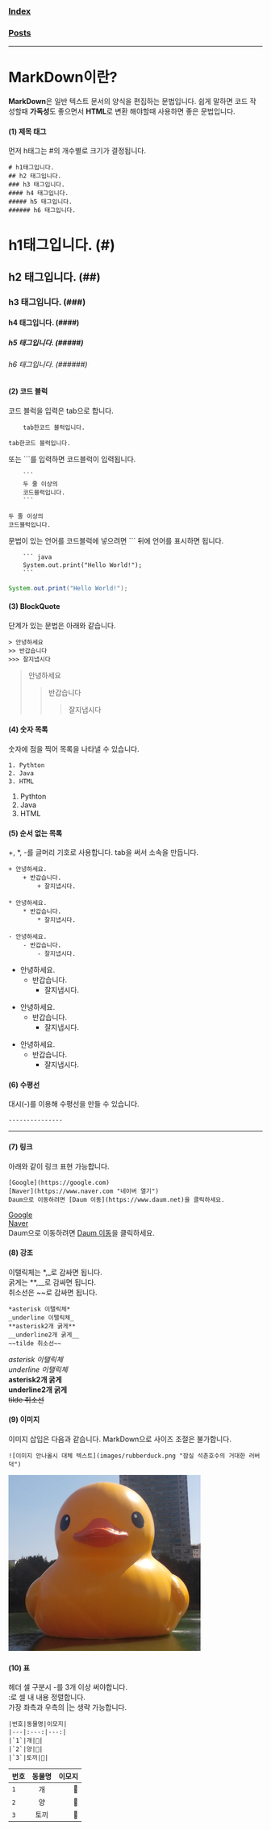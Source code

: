 ### [Index](../README.md)

### [Posts](../POSTS.md)

----------------------

# MarkDown이란?
   

**MarkDown**은 일반 텍스트 문서의 양식을 편집하는 문법입니다.
쉽게 말하면 코드 작성할때 **가독성**도 좋으면서 **HTML**로 변환 해야할때 사용하면 좋은 문법입니다.
   

#### (1) 제목 태그
먼저 h태그는 #의 개수별로 크기가 결정됩니다.

```
# h1태그입니다.
## h2 태그입니다.
### h3 태그입니다.
#### h4 태그입니다.
##### h5 태그입니다.
###### h6 태그입니다.
```

# h1태그입니다. (#)

## h2 태그입니다. (##)

### h3 태그입니다. (###)

#### h4 태그입니다. (####)

##### h5 태그입니다. (#####)

###### h6 태그입니다. (######)
   

#### (2) 코드 블럭   
코드 블럭을 입력은 tab으로 합니다.  

```
    tab한코드 블럭입니다.
```

    tab한코드 블럭입니다.


또는 ```를 입력하면 코드블럭이 입력됩니다.

```
    ```
    두 줄 이상의
    코드블럭입니다.
    ```
```

```
두 줄 이상의
코드블럭입니다.
```

문법이 있는 언어를 코드블럭에 넣으려면 ``` 뒤에 언어를 표시하면 됩니다.

```
    ``` java
    System.out.print("Hello World!");
    ```
```

``` java
System.out.print("Hello World!");
```
   

#### (3) BlockQuote
단계가 있는 문법은 아래와 같습니다.

```
> 안녕하세요
>> 반갑습니다
>>> 잘지냅시다
```

> 안녕하세요
>> 반갑습니다
>>> 잘지냅시다
   

#### (4) 숫자 목록
숫자에 점을 찍어 목록을 나타낼 수 있습니다.

```
1. Pythton
2. Java
3. HTML
```

1. Pythton
2. Java
3. HTML
   

#### (5) 순서 없는 목록
+, *, -를 글머리 기호로 사용합니다.
tab을 써서 소속을 만듭니다.

```
+ 안녕하세요.
    + 반갑습니다.
        + 잘지냅시다.

* 안녕하세요.
    * 반갑습니다.
        * 잘지냅시다.

- 안녕하세요.
    - 반갑습니다.
        - 잘지냅시다.
```

+ 안녕하세요.
    + 반갑습니다.
        + 잘지냅시다.

* 안녕하세요.
    * 반갑습니다.
        * 잘지냅시다.

- 안녕하세요.
    - 반갑습니다.
        - 잘지냅시다.
   

#### (6) 수평선
대시(-)를 이용해 수평선을 만들 수 있습니다.

```
---------------
```

---------------
   

#### (7) 링크
아래와 같이 링크 표현 가능합니다.

```
[Google](https://google.com)   
[Naver](https://www.naver.com "네이버 열기")   
Daum으로 이동하려면 [Daum 이동](https://www.daum.net)을 클릭하세요.   
```

[Google](https://google.com)   
[Naver](https://www.naver.com "네이버 열기")   
Daum으로 이동하려면 [Daum 이동](https://www.daum.net)을 클릭하세요.   
   

#### (8) 강조
이탤릭체는 *,_로 감싸면 됩니다.   
굵게는 **,__로 감싸면 됩니다.   
취소선은 ~~로 감싸면 됩니다.   

```
*asterisk 이탤릭체*   
_underline 이탤릭체_   
**asterisk2개 굵게**   
__underline2개 굵게__   
~~tilde 취소선~~  
```

*asterisk 이탤릭체*   
_underline 이탤릭체_   
**asterisk2개 굵게**   
__underline2개 굵게__   
~~tilde 취소선~~   
   

#### (9) 이미지
이미지 삽입은 다음과 같습니다. MarkDown으로 사이즈 조절은 불가합니다.

```
![이미지 안나올시 대체 텍스트](images/rubberduck.png "잠실 석촌호수의 거대한 러버덕")
```

![이미지 안나올시 대체 텍스트](../images/rubberduck.png "잠실 석촌호수의 거대한 러버덕")
   

#### (10) 표
헤더 셀 구분시 -를 3개 이상 써야합니다.   
:로 셀 내 내용 정렬합니다.   
가장 좌측과 우측의 |는 생략 가능합니다.   

```
|번호|동물명|이모지|
|---|:---:|---:|
|`1`|개|🦮|
|`2`|양|🐏|
|`3`|토끼|🐇|
```

|번호|동물명|이모지|
|---|:---:|---:|
|`1`|개|🦮|
|`2`|양|🐏|
|`3`|토끼|🐇|

